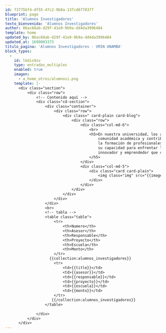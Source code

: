 ```yaml
---
id: f3775bf4-df55-47c2-9b8a-137cd6f78377
blueprint: page
title: 'Alumnos Investigadores'
texto_bienvenida: 'Alumnos Investigadores'
author: 06ac68ab-d29f-41e9-9b9a-dd4da3996484
template: home
updated_by: 06ac68ab-d29f-41e9-9b9a-dd4da3996484
updated_at: 1690003373
titulo_pagina: 'Alumnos Investigadores - VRIN UNAMBA'
block_types:
  -
    id: lkdis9zv
    type: entradas_multiples
    enabled: true
    imagen:
      - a_home_otros/alumnosi.png
    template: |-
      <div class="section">
          <div class="row">
              <!-- Contenido aquí -->
              <div class="cd-section">
                  <div class="container">
                      <div class="row">
                          <div class=" card-plain card-blog">
                              <div class="row">
                                  <div class="col-md-6">
                                      <br>
                                      <h5>En nuestra universidad, los alumnos investigadores son una parte fundamental de la
                                          comunidad académica y contribuyen significativamente a la generación de conocimientos y a
                                          la formación de profesionales altamente capacitados. Su compromiso con la investigación y
                                          su capacidad para enfrentar los desafíos más complejos son una muestra del espíritu
                                          innovador y emprendedor que caracteriza a nuestra universidad.
                                      </h5>
                                  </div>
                                  <div class="col-md-5">
                                      <div class="card card-plain">
                                          <img class="img" src="{{imagen}}">
                                      </div>
                                  </div>
                              </div>
                          </div>
                      </div>
                  </div>
                  <br>
                  <!-- tabla -->
                  <table class="table">
                      <tr>
                          <th>Numero</th>
                          <th>Asesor</th>
                          <th>Responsable</th>
                          <th>Proyecto</th>
                          <th>Escuela</th>
                          <th>Monto</th>
                      </tr>
      				{{collection:alumnos_investigadores}}
                      <tr>
                          <td>{{title}}</td>
                          <td>{{asesor}}</td>
                          <td>{{responsable}}</td>
                          <td>{{proyecto}}</td>
                          <td>{{escuela}}</td>
                          <td>{{monto}}</td>
                      </tr>
                     {{/collection:alumnos_investigadores}}
                  </table>
                  
              </div>
          </div>
      </div>
---
```

